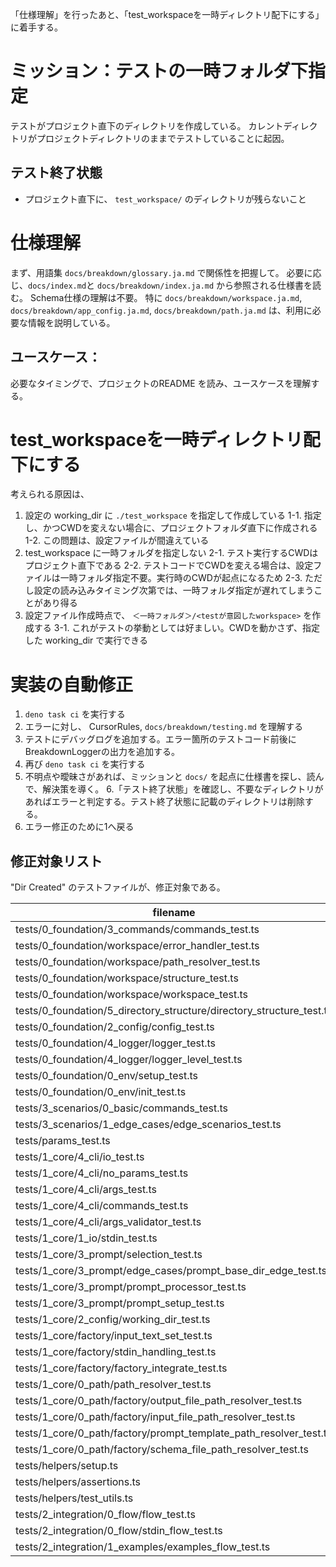 「仕様理解」を行ったあと、「test_workspaceを一時ディレクトリ配下にする」に着手する。

# ミッション：テストの一時フォルダ下指定
テストがプロジェクト直下のディレクトリを作成している。
カレントディレクトリがプロジェクトディレクトリのままでテストしていることに起因。

## テスト終了状態
- プロジェクト直下に、 `test_workspace/` のディレクトリが残らないこと

# 仕様理解
まず、用語集 `docs/breakdown/glossary.ja.md` で関係性を把握して。
必要に応じ、`docs/index.md`と `docs/breakdown/index.ja.md` から参照される仕様書を読む。 Schema仕様の理解は不要。
特に `docs/breakdown/workspace.ja.md`, `docs/breakdown/app_config.ja.md`, `docs/breakdown/path.ja.md` は、利用に必要な情報を説明している。

## ユースケース： 
必要なタイミングで、プロジェクトのREADME を読み、ユースケースを理解する。

# test_workspaceを一時ディレクトリ配下にする
考えられる原因は、
1. 設定の working_dir に `./test_workspace` を指定して作成している
1-1. 指定し、かつCWDを変えない場合に、プロジェクトフォルダ直下に作成される
1-2. この問題は、設定ファイルが間違えている
2. test_workspace に一時フォルダを指定しない
2-1. テスト実行するCWDはプロジェクト直下である
2-2. テストコードでCWDを変える場合は、設定ファイルは一時フォルダ指定不要。実行時のCWDが起点になるため
2-3. ただし設定の読み込みタイミング次第では、一時フォルダ指定が遅れてしまうことがあり得る
3. 設定ファイル作成時点で、 `＜一時フォルダ＞/<testが意図したworkspace>` を作成する
3-1. これがテストの挙動としては好ましい。CWDを動かさず、指定した working_dir で実行できる


# 実装の自動修正
1. `deno task ci` を実行する
2. エラーに対し、 CursorRules, `docs/breakdown/testing.md` を理解する
3. テストにデバッグログを追加する。エラー箇所のテストコード前後にBreakdownLoggerの出力を追加する。
4. 再び `deno task ci` を実行する
5. 不明点や曖昧さがあれば、ミッションと `docs/` を起点に仕様書を探し、読んで、解決策を導く。
6.「テスト終了状態」を確認し、不要なディレクトリがあればエラーと判定する。テスト終了状態に記載のディレクトリは削除する。
6. エラー修正のために1へ戻る


## 修正対象リスト
"Dir Created" のテストファイルが、修正対象である。

| filename | test_workspace |
| --- | --- |
| tests/0_foundation/3_commands/commands_test.ts | Dir Created |
| tests/0_foundation/workspace/error_handler_test.ts | No Dir |
| tests/0_foundation/workspace/path_resolver_test.ts | No Dir |
| tests/0_foundation/workspace/structure_test.ts | No Dir |
| tests/0_foundation/workspace/workspace_test.ts | No Dir |
| tests/0_foundation/5_directory_structure/directory_structure_test.ts | No Dir |
| tests/0_foundation/2_config/config_test.ts | No Dir |
| tests/0_foundation/4_logger/logger_test.ts | No Dir |
| tests/0_foundation/4_logger/logger_level_test.ts | No Dir |
| tests/0_foundation/0_env/setup_test.ts | No Dir |
| tests/0_foundation/0_env/init_test.ts | No Dir |
| tests/3_scenarios/0_basic/commands_test.ts | No Dir |
| tests/3_scenarios/1_edge_cases/edge_scenarios_test.ts | No Dir |
| tests/params_test.ts | No Dir |
| tests/1_core/4_cli/io_test.ts | No Dir |
| tests/1_core/4_cli/no_params_test.ts | No Dir |
| tests/1_core/4_cli/args_test.ts | No Dir |
| tests/1_core/4_cli/commands_test.ts | No Dir |
| tests/1_core/4_cli/args_validator_test.ts | No Dir |
| tests/1_core/1_io/stdin_test.ts | No Dir |
| tests/1_core/3_prompt/selection_test.ts | No Dir |
| tests/1_core/3_prompt/edge_cases/prompt_base_dir_edge_test.ts | No Dir |
| tests/1_core/3_prompt/prompt_processor_test.ts | No Dir |
| tests/1_core/3_prompt/prompt_setup_test.ts | No Dir |
| tests/1_core/2_config/working_dir_test.ts | No Dir |
| tests/1_core/factory/input_text_set_test.ts | No Dir |
| tests/1_core/factory/stdin_handling_test.ts | No Dir |
| tests/1_core/factory/factory_integrate_test.ts | No Dir |
| tests/1_core/0_path/path_resolver_test.ts | No Dir |
| tests/1_core/0_path/factory/output_file_path_resolver_test.ts | No Dir |
| tests/1_core/0_path/factory/input_file_path_resolver_test.ts | No Dir |
| tests/1_core/0_path/factory/prompt_template_path_resolver_test.ts | No Dir |
| tests/1_core/0_path/factory/schema_file_path_resolver_test.ts | No Dir |
| tests/helpers/setup.ts | No Dir |
| tests/helpers/assertions.ts | No Dir |
| tests/helpers/test_utils.ts | No Dir |
| tests/2_integration/0_flow/flow_test.ts | No Dir |
| tests/2_integration/0_flow/stdin_flow_test.ts | No Dir |
| tests/2_integration/1_examples/examples_flow_test.ts | No Dir |
